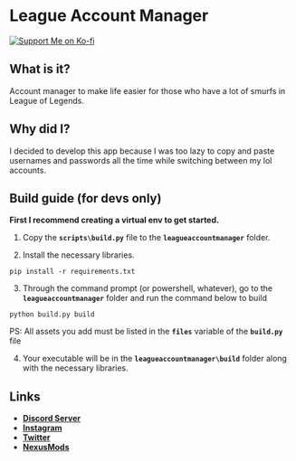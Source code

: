 
# League Account Manager
[![Support Me on Ko-fi](https://i.imgur.com/7Cm07AZ.png)](https://ko-fi.com/siriusbeck)

## What is it?
Account manager to make life easier for those who have a lot of smurfs in League of Legends.

## Why did I?
I decided to develop this app because I was too lazy to copy and paste usernames and passwords all the time while switching between my lol accounts.

## Build guide (for devs only)
**First I recommend creating a virtual env to get started.**

1. Copy the **`scripts\build.py`** file to the **`leagueaccountmanager`** folder.

2. Install the necessary libraries.
```
pip install -r requirements.txt
```

3. Through the command prompt (or powershell, whatever), go to the **`leagueaccountmanager`** folder and run the command below to build
```
python build.py build
```
PS: All assets you add must be listed in the **`files`** variable of the **`build.py`** file

4. Your executable will be in the **`leagueaccountmanager\build`** folder along with the necessary libraries.

## Links
- **[Discord Server](https://discord.gg/pVKQ7vzmKE)**
- **[Instagram](https://instagram.com)**
- **[Twitter](https://twitter.com/_katiorro)**
- **[NexusMods](https://www.nexusmods.com/users/73453593)**
